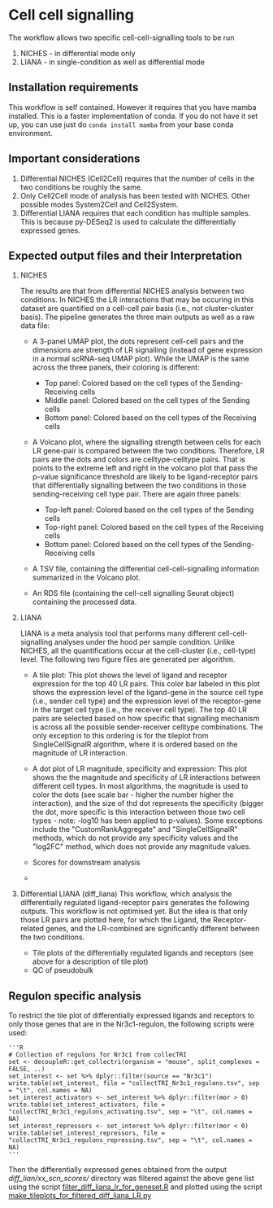 # Cell cell signalling

The workflow allows two specific cell-cell-signalling tools to be run

1. NICHES - in differential mode only
2. LIANA - in single-condition as well as differential mode

## Installation requirements

This workflow is self contained. However it requires that you have mamba installed. This is a faster implementation of conda. If you do not have it set up, you can use just do `conda install mamba` from your base conda environment.

## Important considerations

1. Differential NICHES (Cell2Cell) requires that the number of cells in the two conditions be roughly the same.
2. Only Cell2Cell mode of analysis has been tested with NICHES. Other possible modes System2Cell and Cell2System.
3. Differential LIANA requires that each condition has multiple samples. This is because py-DESeq2 is used to calculate the differentially expressed genes.

## Expected output files and their Interpretation

1. NICHES

   The results are that from differential NICHES analysis between two conditions. In NICHES the LR interactions that may be occuring in this dataset are quantified on a cell-cell pair basis (i.e., not cluster-cluster basis). The pipeline generates the three main outputs as well as a raw data file:

   - A 3-panel UMAP plot, the dots represent cell-cell pairs and the dimensions are strength of LR signalling (instead of gene expression in a normal scRNA-seq UMAP plot). While the UMAP is the same across the three panels, their coloring is different:

     - Top panel: Colored based on the cell types of the Sending-Receiving cells
     - Middle panel: Colored based on the cell types of the Sending cells
     - Bottom panel: Colored based on the cell types of the Receiving cells

   - A Volcano plot, where the signalling strength between cells for each LR gene-pair is compared between the two conditions. Therefore, LR pairs are the dots and colors are celltype-celltype pairs. That is points to the extreme left and right in the volcano plot that pass the p-value significance threshold are likely to be ligand-receptor pairs that differentially signalling between the two conditions in those sending-receiving cell type pair. There are again three panels:

     - Top-left panel: Colored based on the cell types of the Sending cells
     - Top-right panel: Colored based on the cell types of the Receiving cells
     - Bottom panel: Colored based on the cell types of the Sending-Receiving cells

   - A TSV file, containing the differential cell-cell-signalling information summarized in the Volcano plot.
   - An RDS file (containing the cell-cell signalling Seurat object) containing the processed data.

2. LIANA

   LIANA is a meta analysis tool that performs many different cell-cell-signalling analyses under the hood per sample condition. Unlike NICHES, all the quantifications occur at the cell-cluster (i.e., cell-type) level. The following two figure files are generated per algorithm.

   - A tile plot: This plot shows the level of ligand and receptor expression for the top 40 LR pairs. This color bar labeled in this plot shows the expression level of the ligand-gene in the source cell type (i.e., sender cell type) and the expression level of the receptor-gene in the target cell type (i.e., the receiver cell type). The top 40 LR pairs are selected based on how specific that signalling mechanism is across all the possible sender-receiver celltype combinations. The only exception to this ordering is for the tileplot from SingleCellSignalR algorithm, where it is ordered based on the magnitude of LR interaction.

   - A dot plot of LR magnitude, specificity and expression: This plot shows the the magnitude and specificity of LR interactions between different cell types. In most algorithms, the magnitude is used to color the dots (see scale bar - higher the number higher the interaction), and the size of thd dot represents the specificity (bigger the dot, more specific is this interaction between those two cell types - note: -log10 has been applied to p-values). Some exceptions include the "CustomRankAggregate" and "SingleCellSignalR" methods, which do not provide any specificity values and the "log2FC" method, which does not provide any magnitude values.
   - Scores for downstream analysis
   -

3. Differential LIANA (diff_liana)
   This workflow, which analysis the differentially regulated ligand-receptor pairs generates the following outputs. This workflow is not optimised yet. But the idea is that only those LR pairs are plotted here, for which the Ligand, the Receptor-related genes, and the LR-combined are significantly different between the two conditions.

   - Tile plots of the differentially regulated ligands and receptors (see above for a description of tile plot)
   - QC of pseudobulk

## Regulon specific analysis

To restrict the tile plot of differentially expressed ligands and receptors to only those genes that are in the Nr3c1-regulon, the following scripts were used:

    '''R
    # Collection of regulons for Nr3c1 from collecTRI
    set <- decoupleR::get_collectri(organism = "mouse", split_complexes = FALSE, ..)
    set_interest <- set %>% dplyr::filter(source == "Nr3c1")
    write.table(set_interest, file = "collectTRI_Nr3c1_regulons.tsv", sep = "\t", col.names = NA)
    set_interest_activators <- set_interest %>% dplyr::filter(mor > 0)
    write.table(set_interest_activators, file = "collectTRI_Nr3c1_regulons_activating.tsv", sep = "\t", col.names = NA)
    set_interest_repressors <- set_interest %>% dplyr::filter(mor < 0)
    write.table(set_interest_repressors, file = "collectTRI_Nr3c1_regulons_repressing.tsv", sep = "\t", col.names = NA)
    '''

Then the differentially expressed genes obtained from the output *diff_lian/xx_scn_scores/* directory was filtered against the above gene list using the script [filter_diff_liana_lr_for_geneset.R](utils/filter_diff_liana_lr_for_geneset.R) and plotted using the script [make_tileplots_for_filtered_diff_liana_LR.py](utils/make_tileplots_for_filtered_diff_liana_LR.py) 
